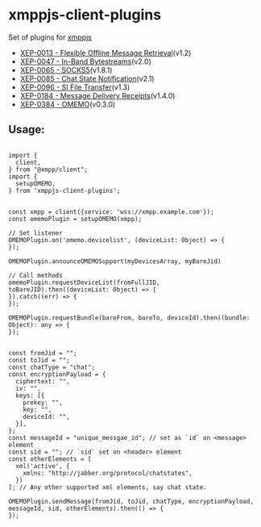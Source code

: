# xmppjs-client-plugins

Set of plugins for [xmppjs](https://github.com/xmppjs/xmpp.js)

* [XEP-0013 - Flexible Offline Message Retrieval](https://xmpp.org/extensions/xep-0013.html)(v1.2)
* [XEP-0047 - In-Band Bytestreams](https://xmpp.org/extensions/xep-0047.html)(v2.0)
* [XEP-0065 - SOCKS5](https://xmpp.org/extensions/xep-0065.html)(v1.8.1)
* [XEP-0085 - Chat State Notification](https://xmpp.org/extensions/xep-0085.html)(v2.1)
* [XEP-0096 - SI File Transfer](https://xmpp.org/extensions/xep-0096.html)(v1.3)
* [XEP-0184 - Message Delivery Receipts](https://xmpp.org/extensions/xep-0184.html)(v1.4.0)
* [XEP-0384 - OMEMO](https://xmpp.org/extensions/xep-0384.html)(v0.3.0)


## Usage:

```

import {
  client,
} from "@xmpp/client";
import {
  setupOMEMO,
} from 'xmppjs-client-plugins';


const xmpp = client({service: 'wss://xmpp.example.com'});
const omemoPlugin = setupOMEMO(xmpp);

// Set listener
OMEMOPlugin.on('omemo.devicelist', (deviceList: Object) => {
});

OMEMOPlugin.announceOMEMOSupport(myDevicesArray, myBareJid)

// Call methods
omemoPlugin.requestDeviceList(fromFullJID, toBareJID).then((deviceList: Object) => {
}).catch((err) => {
});

OMEMOPlugin.requestBundle(bareFrom, bareTo, deviceId).then((bundle: Object): any => {
});


const fromJid = "";
const toJid = "";
const chatType = "chat";
const encryptionPayload = {
  ciphertext: "",
  iv: "",
  keys: [{
    prekey: "",
    key: "",
    deviceId: "",
  }],
};
const messageId = "unique_messgae_id"; // set as `id` on <message> element
const sid = ""; // `sid` set on <header> element
const otherElements = [
  xml('active', {
    xmlns: "http://jabber.org/protocol/chatstates",
  })
]; // Any other supported xml elements, say chat state.

OMEMOPlugin.sendMessage(fromJid, toJid, chatType, encryptionPayload, messageId, sid, otherElements).then(() => {
});


```
